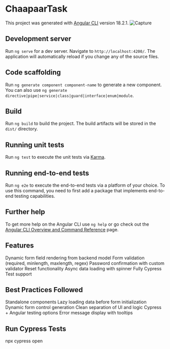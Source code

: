 # ChaapaarTask

This project was generated with [Angular CLI](https://github.com/angular/angular-cli) version 18.2.1.
![Capture](https://github.com/user-attachments/assets/8cfe830f-d394-4ee8-9e53-f01c07d59ae9)


## Development server

Run `ng serve` for a dev server. Navigate to `http://localhost:4200/`. The application will automatically reload if you change any of the source files.

## Code scaffolding

Run `ng generate component component-name` to generate a new component. You can also use `ng generate directive|pipe|service|class|guard|interface|enum|module`.

## Build

Run `ng build` to build the project. The build artifacts will be stored in the `dist/` directory.

## Running unit tests

Run `ng test` to execute the unit tests via [Karma](https://karma-runner.github.io).

## Running end-to-end tests

Run `ng e2e` to execute the end-to-end tests via a platform of your choice. To use this command, you need to first add a package that implements end-to-end testing capabilities.

## Further help

To get more help on the Angular CLI use `ng help` or go check out the [Angular CLI Overview and Command Reference](https://angular.dev/tools/cli) page.

## Features
 Dynamic form field rendering from backend model
 Form validation (required, minlength, maxlength, regex)
 Password confirmation with custom validator
 Reset functionality
 Async data loading with spinner
 Fully Cypress Test support

## Best Practices Followed
Standalone components
Lazy loading data before form initialization
Dynamic form control generation
Clean separation of UI and logic
Cypress + Angular testing options
Error message display with tooltips

## Run Cypress Tests
npx cypress open 
